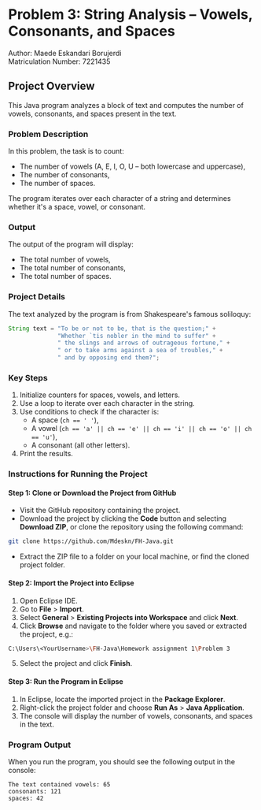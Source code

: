 # Problem 3: String Analysis – Vowels, Consonants, and Spaces
Author: Maede Eskandari Borujerdi  
Matriculation Number: 7221435  

## Project Overview
This Java program analyzes a block of text and computes the number of vowels, consonants, and spaces present in the text.

### Problem Description
In this problem, the task is to count:
- The number of vowels (A, E, I, O, U – both lowercase and uppercase),
- The number of consonants,
- The number of spaces.

The program iterates over each character of a string and determines whether it's a space, vowel, or consonant.

### Output
The output of the program will display:
- The total number of vowels,
- The total number of consonants,
- The total number of spaces.

### Project Details
The text analyzed by the program is from Shakespeare's famous soliloquy:

```java
String text = "To be or not to be, that is the question;" + 
              "Whether `tis nobler in the mind to suffer" + 
              " the slings and arrows of outrageous fortune," +
              " or to take arms against a sea of troubles," +
              " and by opposing end them?";
```

### Key Steps
1. Initialize counters for spaces, vowels, and letters.
2. Use a loop to iterate over each character in the string.
3. Use conditions to check if the character is:
    - A space (`ch == ' '`),
    - A vowel (`ch == 'a' || ch == 'e' || ch == 'i' || ch == 'o' || ch == 'u'`),  
    - A consonant (all other letters).
4. Print the results.

### Instructions for Running the Project

#### Step 1: Clone or Download the Project from GitHub
- Visit the GitHub repository containing the project.
- Download the project by clicking the **Code** button and selecting **Download ZIP**, or clone the repository using the following command:

```bash
git clone https://github.com/Mdeskn/FH-Java.git
```

- Extract the ZIP file to a folder on your local machine, or find the cloned project folder.

#### Step 2: Import the Project into Eclipse
1. Open Eclipse IDE.
2. Go to **File** > **Import**.
3. Select **General** > **Existing Projects into Workspace** and click **Next**.
4. Click **Browse** and navigate to the folder where you saved or extracted the project, e.g.:

```bash
C:\Users\<YourUsername>\FH-Java\Homework assignment 1\Problem 3
```

5. Select the project and click **Finish**.

#### Step 3: Run the Program in Eclipse
1. In Eclipse, locate the imported project in the **Package Explorer**.
2. Right-click the project folder and choose **Run As** > **Java Application**.
3. The console will display the number of vowels, consonants, and spaces in the text.

### Program Output
When you run the program, you should see the following output in the console:

```
The text contained vowels: 65
consonants: 121
spaces: 42
```